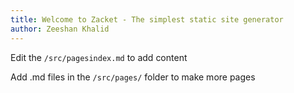 ```yaml
---
title: Welcome to Zacket - The simplest static site generator
author: Zeeshan Khalid
---
```


Edit the <code>/src/pagesindex.md</code> to add content

Add .md files in the <code>/src/pages/</code> folder to make more pages
